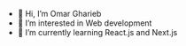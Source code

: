 - 👋 Hi, I’m Omar Gharieb
- 👀 I’m interested in Web development
- 🌱 I’m currently learning React.js and Next.js
